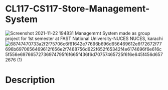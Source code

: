 # CL117-CS117-Store-Management-System
![Screenshot 2021-11-22 194831](https://user-images.githubusercontent.com/84980384/142882037-06ff5801-a983-451c-b3a0-fe32eae6fd3d.png)
           	            Managemrnt System made as group project for 1st semester at FAST National University-NUCES NUCES, karachi
![68747470733a2f2f75706c6f61642e77696b696d656469612e6f72672f77696b6970656469612f656e2f7468756d622f652f65342f4e6174696f6e616c5f556e69766572736974795f6f665f436f6d70757465725f616e645f456d6572676 (1)](https://user-images.githubusercontent.com/84980384/142883094-f0749c11-8373-4c7a-9e07-b94648ab14b5.png)

# Description
